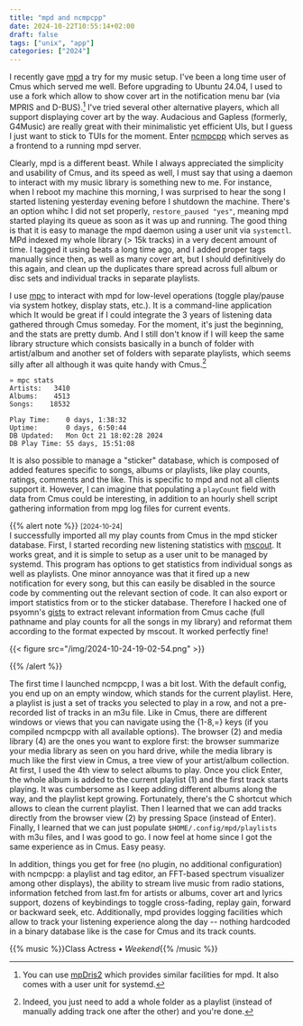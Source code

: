 ```yaml
---
title: "mpd and ncmpcpp"
date: 2024-10-22T10:55:14+02:00
draft: false
tags: ["unix", "app"]
categories: ["2024"]
---
```


I recently gave [mpd](https://mpd.readthedocs.io/en/stable) a try for my music setup. I've been a long time user of Cmus which served me well. Before upgrading to Ubuntu 24.04, I used to use a fork which allow to show cover art in the notification menu bar (via MPRIS and D-BUS).[^1] I've tried several other alternative players, which all support displaying cover art by the way. Audacious and Gapless (formerly, G4Music) are really great with their minimalistic yet efficient UIs, but I guess I just want to stick to TUIs for the moment. Enter [ncmpcpp](https://github.com/ncmpcpp/ncmpcpp) which serves as a frontend to a running mpd server.

Clearly, mpd is a different beast. While I always appreciated the simplicity and usability of Cmus, and its speed as well, I must say that using a daemon to interact with my music library is something new to me. For instance, when I reboot my machine this morning, I was surprised to hear the song I started listening yesterday evening before I shutdown the machine. There's an option whihc I did not set properly, `restore_paused "yes"`, meaning mpd started playing its queue as soon as it was up and running. The good thing is that it is easy to manage the mpd daemon using a user unit via `systemctl`. MPd indexed my whole library (> 15k tracks) in a very decent amount of time. I tagged it using beats a long time ago, and I added proper tags manually since then, as well as many cover art, but I should definitively do this again, and clean up the duplicates thare spread across full album or disc sets and individual tracks in separate playlists.

I use [mpc](https://musicpd.org/clients/mpc/) to interact with mpd for low-level operations (toggle play/pause via system hotkey, display stats, etc.). It is a command-line application which  It would be great if I could integrate the 3 years of listening data gathered through Cmus someday. For the moment, it's just the beginning, and the stats are pretty dumb. And I still don't know if I will keep the same library structure which consists basically in a bunch of folder with artist/album and another set of folders with separate playlists, which seems silly after all although it was quite handy with Cmus.[^2]

```shell
» mpc stats
Artists:   3410
Albums:    4513
Songs:    18532

Play Time:    0 days, 1:38:32
Uptime:       0 days, 6:50:44
DB Updated:   Mon Oct 21 18:02:28 2024
DB Play Time: 55 days, 15:51:08
```

It is also possible to manage a "sticker" database, which is composed of added features specific to songs, albums or playlists, like play counts, ratings, comments and the like. This is specific to mpd and not all clients support it. However, I can imagine that populating a `playCount` field with data from Cmus could be interesting, in addition to an hourly shell script gathering information from mpg log files for current events.

{{% alert note %}}
<small>[2024-10-24]</small><br>
I successfully imported all my play counts from Cmus in the mpd sticker database. First, I started recording new listening statistics with [mscout](https://github.com/hardfau1t/mscout). It works great, and it is simple to setup as a user unit to be managed by systemd. This program has options to get statistics from individual songs as well as playlists. One minor annoyance was that it fired up a new notification for every song, but this can easily be disabled in the source code by commenting out the relevant section of code. It can also export or import statistics from or to the sticker database. Therefore I hacked one of psyomn's [gists](https://gist.github.com/psyomn/55b5711d14ac763259cacfbbf7ce9c81) to extract relevant information from Cmus cache (full pathname and play counts for all the songs in my library) and reformat them according to the format expected by mscout. It worked perfectly fine!

{{< figure src="/img/2024-10-24-19-02-54.png" >}}

{{% /alert %}}


The first time I launched ncmpcpp, I was a bit lost. With the default config, you end up on an empty window, which stands for the current playlist. Here, a playlist is just a set of tracks you selected to play in a row, and not a pre-recorded list of tracks in an m3u file. Like in Cmus, there are different windows or views that you can navigate using the {1-8,=} keys (if you compiled ncmpcpp with all available options). The browser (2) and media library (4) are the ones you want to explore first: the browser summarize your media library as seen on you hard drive, while the media library is much like the first view in Cmus, a tree view of your artist/album collection. At first, I used the 4th view to select albums to play. Once you click Enter, the whole album is added to the current playlist (1) and the first track starts playing. It was cumbersome as I keep adding different albums along the way, and the playlist kept growing. Fortunately, there's the C shortcut which allows to clean the current playlist. Then I learned that we can add tracks directly from the browser view (2) by pressing Space (instead of Enter). Finally, I learned that we can just populate `$HOME/.config/mpd/playlists` with m3u files, and I was good to go. I now feel at home since I got the same experience as in Cmus. Easy peasy.

In addition, things you get for free (no plugin, no additional configuration) with ncmpcpp: a playlist and tag editor, an FFT-based spectrum visualizer among other displays), the ability to stream live music from radio stations, information fetched from last.fm for artists or albums, cover art and lyrics support, dozens of keybindings to toggle cross-fading, replay gain, forward or backward seek, etc. Additionally, mpd provides logging facilities which allow to track your listening experience along the day -- nothing hardcoded in a binary database like is the case for Cmus and its track counts.

{{% music %}}Class Actress • _Weekend_{{% /music %}}

[^1]: You can use [mpDris2](https://github.com/eonpatapon/mpDris2) which provides similar facilities for mpd. It also comes with a user unit for systemd.
[^2]: Indeed, you just need to add a whole folder as a playlist (instead of manually adding track one after the other) and you're done.
